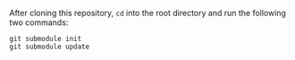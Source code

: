 After cloning this repository, `cd` into the root directory and run
the following two commands:
```
git submodule init
git submodule update
```
